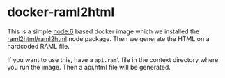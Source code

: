# docker-raml2html

This is a simple [node:6](https://hub.docker.com/_/node/) based docker image which we installed the [raml2html/raml2html](https://github.com/raml2html/raml2html) node package. Then we generate the HTML on a hardcoded RAML file.

If you want to use this, have a `api.raml` file in the context directory where you run the image. Then a api.html file will be generated.
